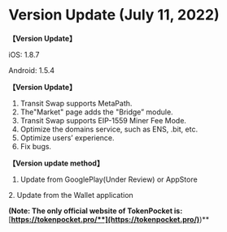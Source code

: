 # Version Update (July 11, 2022)

**【Version Update】**

iOS: 1.8.7

Android: 1.5.4



**【Version Update】**

1. Transit Swap supports MetaPath.
2. The"Market" page adds the "Bridge” module.
3. Transit Swap supports EIP-1559 Miner Fee Mode.
4. Optimize the domains service, such as ENS, .bit, etc.
5. Optimize users’ experience.
6. Fix bugs.



**【Version update method】‌**

1. Update from GooglePlay(Under Review) or AppStore

&#x20; 2\. Update from the Wallet application&#x20;

**(Note: The only official website of TokenPocket is:** [**https://tokenpocket.pro/**](https://tokenpocket.pro/)**)**
